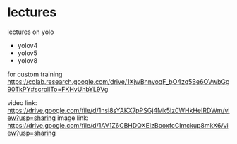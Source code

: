 # lectures
lectures on yolo
- yolov4
- yolov5
- yolov8

for custom training
https://colab.research.google.com/drive/1XjwBnnyoqF_bO4zq5Be6OVwbGg90TkPY#scrollTo=FKHvUhbYL9Vg

video link: https://drive.google.com/file/d/1nsi8sYAKX7pPSGj4Mk5iz0WHkHeIRDWm/view?usp=sharing
image link: https://drive.google.com/file/d/1AV1Z6CBHDQXEIzBooxfcClmckup8mkX6/view?usp=sharing
